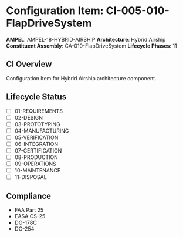 # Configuration Item: CI-005-010-FlapDriveSystem

**AMPEL**: AMPEL-18-HYBRID-AIRSHIP
**Architecture**: Hybrid Airship
**Constituent Assembly**: CA-010-FlapDriveSystem
**Lifecycle Phases**: 11

## CI Overview
Configuration Item for Hybrid Airship architecture component.

## Lifecycle Status
- [ ] 01-REQUIREMENTS
- [ ] 02-DESIGN
- [ ] 03-PROTOTYPING
- [ ] 04-MANUFACTURING
- [ ] 05-VERIFICATION
- [ ] 06-INTEGRATION
- [ ] 07-CERTIFICATION
- [ ] 08-PRODUCTION
- [ ] 09-OPERATIONS
- [ ] 10-MAINTENANCE
- [ ] 11-DISPOSAL

## Compliance
- FAA Part 25
- EASA CS-25
- DO-178C
- DO-254
